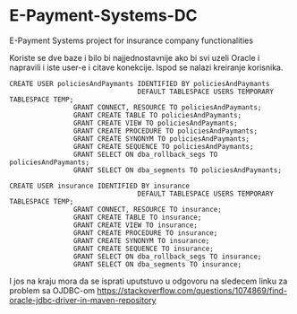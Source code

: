 # E-Payment-Systems-DC
E-Payment Systems project for insurance company functionalities

Koriste se dve baze i bilo bi najjednostavnije ako bi svi uzeli Oracle i napravili i iste user-e i citave konekcije.
Ispod se nalazi kreiranje korisnika.

```
CREATE USER policiesAndPaymants IDENTIFIED BY policiesAndPaymants
                                DEFAULT TABLESPACE USERS TEMPORARY TABLESPACE TEMP;
                GRANT CONNECT, RESOURCE TO policiesAndPaymants;
                GRANT CREATE TABLE TO policiesAndPaymants;
                GRANT CREATE VIEW TO policiesAndPaymants;
                GRANT CREATE PROCEDURE TO policiesAndPaymants;
                GRANT CREATE SYNONYM TO policiesAndPaymants;
                GRANT CREATE SEQUENCE TO policiesAndPaymants;
                GRANT SELECT ON dba_rollback_segs TO policiesAndPaymants;
                GRANT SELECT ON dba_segments TO policiesAndPaymants;

CREATE USER insurance IDENTIFIED BY insurance
                                DEFAULT TABLESPACE USERS TEMPORARY TABLESPACE TEMP;
                GRANT CONNECT, RESOURCE TO insurance;
                GRANT CREATE TABLE TO insurance;
                GRANT CREATE VIEW TO insurance;
                GRANT CREATE PROCEDURE TO insurance;
                GRANT CREATE SYNONYM TO insurance;
                GRANT CREATE SEQUENCE TO insurance;
                GRANT SELECT ON dba_rollback_segs TO insurance;
                GRANT SELECT ON dba_segments TO insurance;

```

I jos na kraju mora da se isprati uputstuvo u odgovoru na sledecem linku za problem sa OJDBC-om https://stackoverflow.com/questions/1074869/find-oracle-jdbc-driver-in-maven-repository
